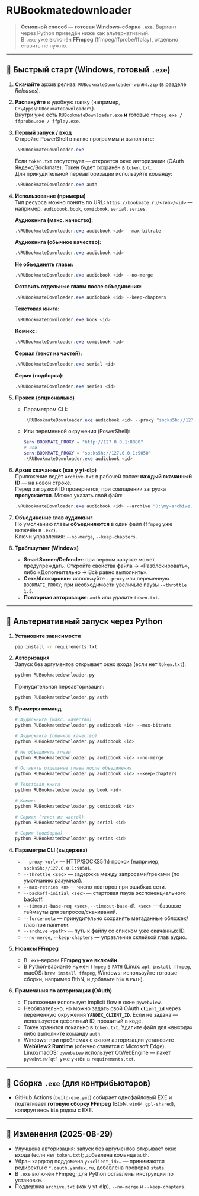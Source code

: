 # RUBookmatedownloader

> **Основной способ — готовая Windows‑сборка `.exe`.** Вариант через Python приведён ниже как альтернативный.  
> В `.exe` уже включён **FFmpeg** (ffmpeg/ffprobe/ffplay), отдельно ставить не нужно.

---

## 🚀 Быстрый старт (Windows, готовый `.exe`)

1. **Скачайте** архив релиза: `RUBookmateDownloader-win64.zip` (в разделе *Releases*).
2. **Распакуйте** в удобную папку (например, `C:\Apps\RUBookmateDownloader\`).  
   Внутри уже есть `RUBookmateDownloader.exe` **и** готовые `ffmpeg.exe / ffprobe.exe / ffplay.exe`.
3. **Первый запуск / вход**  
   Откройте PowerShell в папке программы и выполните:
   ```powershell
   .\RUBookmateDownloader.exe
   ```
   Если `token.txt` отсутствует — откроется окно авторизации (OAuth Яндекс/Bookmate). Токен будет сохранён в `token.txt`.  
   Для принудительной переавторизации используйте команду:
   ```powershell
   .\RUBookmateDownloader.exe auth
   ```
4. **Использование (примеры)**  
   Тип ресурса можно понять по URL: `https://bookmate.ru/<тип>/<id>` — например: `audiobook`, `book`, `comicbook`, `serial`, `series`.

   **Аудиокнига (макс. качество):**
   ```powershell
   .\RUBookmateDownloader.exe audiobook <id> --max-bitrate
   ```

   **Аудиокнига (обычное качество):**
   ```powershell
   .\RUBookmateDownloader.exe audiobook <id>
   ```

   **Не объединять главы:**
   ```powershell
   .\RUBookmateDownloader.exe audiobook <id> --no-merge
   ```

   **Оставить отдельные главы после объединения:**
   ```powershell
   .\RUBookmateDownloader.exe audiobook <id> --keep-chapters
   ```

   **Текстовая книга:**
   ```powershell
   .\RUBookmateDownloader.exe book <id>
   ```

   **Комикс:**
   ```powershell
   .\RUBookmateDownloader.exe comicbook <id>
   ```

   **Сериал (текст из частей):**
   ```powershell
   .\RUBookmateDownloader.exe serial <id>
   ```

   **Серия (подборка):**
   ```powershell
   .\RUBookmateDownloader.exe series <id>
   ```

5. **Прокси (опционально)**  
   - Параметром CLI:
     ```powershell
     .\RUBookmateDownloader.exe audiobook <id> --proxy "socks5h://127.0.0.1:9050"
     ```
   - Или переменной окружения (PowerShell):
     ```powershell
     $env:BOOKMATE_PROXY = "http://127.0.0.1:8080"
     # или
     $env:BOOKMATE_PROXY = "socks5h://127.0.0.1:9050"
     .\RUBookmateDownloader.exe audiobook <id>
     ```

6. **Архив скачанных (как у yt-dlp)**  
   Приложение ведёт `archive.txt` в рабочей папке: **каждый скачанный ID** — на новой строке.  
   Перед загрузкой ID проверяется; при совпадении загрузка **пропускается**. Можно указать свой файл:
   ```powershell
   .\RUBookmateDownloader.exe audiobook <id> --archive "D:\my-archive.txt"
   ```

7. **Объединение глав аудиокниг**  
   По умолчанию главы **объединяются** в один файл (`ffmpeg` уже включён в `.exe`).  
   Ключи управления: `--no-merge`, `--keep-chapters`.

8. **Траблшутинг (Windows)**  
   - **SmartScreen/Defender**: при первом запуске может предупреждать. Откройте свойства файла → «Разблокировать», либо «Дополнительно → Всё равно выполнить».
   - **Сеть/блокировки**: используйте `--proxy` или переменную `BOOKMATE_PROXY`; при необходимости увеличьте паузы `--throttle 1.5`.
   - **Повторная авторизация**: `auth` или удалите `token.txt`.

---

## 🐍 Альтернативный запуск через Python

1. **Установите зависимости**
   ```bash
   pip install -r requirements.txt
   ```

2. **Авторизация**  
   Запуск без аргументов открывает окно входа (если нет `token.txt`):
   ```bash
   python RUBookmatedownloader.py
   ```
   Принудительная переавторизация:
   ```bash
   python RUBookmatedownloader.py auth
   ```

3. **Примеры команд**
   ```bash
   # Аудиокнига (макс. качество)
   python RUBookmatedownloader.py audiobook <id> --max-bitrate

   # Аудиокнига (обычное качество)
   python RUBookmatedownloader.py audiobook <id>

   # Не объединять главы
   python RUBookmatedownloader.py audiobook <id> --no-merge

   # Оставить отдельные главы после объединения
   python RUBookmatedownloader.py audiobook <id> --keep-chapters

   # Текстовая книга
   python RUBookmatedownloader.py book <id>

   # Комикс
   python RUBookmatedownloader.py comicbook <id>

   # Сериал (текст из частей)
   python RUBookmatedownloader.py serial <id>

   # Серия (подборка)
   python RUBookmatedownloader.py series <id>
   ```

4. **Параметры CLI (выдержка)**
   - `--proxy <url>` — HTTP/SOCKS5(h) прокси (например, `socks5h://127.0.0.1:9050`).  
   - `--throttle <sec>` — задержка между запросами/треками (по умолчанию разумная).  
   - `--max-retries <n>` — число повторов при ошибках сети.  
   - `--backoff-initial <sec>` — стартовая пауза экспоненциального backoff.  
   - `--timeout-base-req <sec>`, `--timeout-base-dl <sec>` — базовые таймауты для запросов/скачиваний.  
   - `--force-meta` — принудительно сохранять метаданные обложек/глав при наличии.  
   - `--archive <path>` — путь к файлу со списком уже скачанных ID.  
   - `--no-merge`, `--keep-chapters` — управление склейкой глав аудио.

5. **Нюансы FFmpeg**
   - В `.exe`‑версии **FFmpeg уже включён**.  
   - В Python‑варианте нужен `ffmpeg` в `PATH` (Linux: `apt install ffmpeg`, macOS: `brew install ffmpeg`, Windows: используйте готовые сборки, например BtbN, и добавьте `bin` в `PATH`).

6. **Примечания по авторизации (OAuth)**
   - Приложение использует implicit flow в окне `pywebview`.  
   - Необязательно, но можно задать свой OAuth **`client_id`** через переменную окружения **`YANDEX_CLIENT_ID`**. Если не задана — используется дефолтный ID, прошитый в коде.  
   - Токен хранится локально в `token.txt`. Удалите файл для «выхода» либо выполните команду `auth`.  
   - Windows: при проблемах с окном авторизации установите **WebView2 Runtime** (обычно ставится с Microsoft Edge).  
     Linux/macOS: `pywebview` использует QtWebEngine — пакет `pywebview[qt]` уже учтён в `requirements.txt`.

---

## 🔧 Сборка `.exe` (для контрибьюторов)
- GitHub Actions (`build-exe.yml`) собирает однофайловый EXE и подтягивает **готовую сборку FFmpeg** (BtbN, `win64 gpl-shared`), копируя весь `bin` рядом с EXE.

---

## 📜 Изменения (2025-08-29)
- Улучшена авторизация: запуск без аргументов открывает окно входа (если нет `token.txt`); добавлена команда `auth`.
- Убран хардкод поддомена `yx<client_id>…` — принимаются редиректы с `*.oauth.yandex.ru`, добавлена проверка `state`.
- В `.exe` включён FFmpeg; для Python оставлены инструкции по установке.
- Поддержка `archive.txt` (как у yt-dlp), `--no-merge` и `--keep-chapters`.

